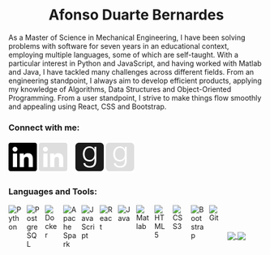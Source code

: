 <div align="center"> <h1> Afonso Duarte Bernardes </h1></div>

<p> As a Master of Science in Mechanical Engineering, I have been solving problems with software for seven years in an educational context, employing multiple languages, some of which are self-taught. With a particular interest in Python and JavaScript, and having worked with Matlab and Java, I have tackled many challenges across different fields. From an engineering standpoint, I always aim to develop efficient products, applying my knowledge of Algorithms, Data Structures and Object-Oriented Programming. From a user standpoint, I strive to make things flow smoothly and appealing using React, CSS and Bootstrap.</p>

### Connect with me:

[![website](./img/linkedin-light.svg)](https://www.linkedin.com/in/afonso-bernardes/#gh-light-mode-only)
[![website](./img/linkedin-dark.svg)](https://www.linkedin.com/in/afonso-bernardes/#gh-dark-mode-only)
&nbsp;&nbsp;
[![website](./img/goodreads-light.svg)](https://www.goodreads.com/afonso_bernardes#gh-light-mode-only)
[![website](./img/goodreads-dark.svg)](https://www.goodreads.com/afonso_bernardes#gh-dark-mode-only)

### Languages and Tools:

<img align="left" alt="Python" width="26px" src="https://cdn.jsdelivr.net/gh/devicons/devicon/icons/python/python-original.svg" style="padding-right:10px;" />
<img align="left" alt="PostgreSQL" width="26px" src="https://cdn.jsdelivr.net/gh/devicons/devicon/icons/postgresql/postgresql-original.svg" style="padding-right:10px;" />
<img align="left" alt="Docker" width="26px" src="https://cdn.jsdelivr.net/gh/devicons/devicon/icons/docker/docker-original.svg" style="padding-right:10px;" />
<img align="left" alt="Apache Spark" width="26px" src="https://cdn.jsdelivr.net/gh/devicons/devicon/icons/apachespark/apachespark-original.svg" style="padding-right:10px;" />
<img align="left" alt="JavaScript" width="26px" src="https://cdn.jsdelivr.net/gh/devicons/devicon/icons/javascript/javascript-original.svg" style="padding-right:10px;" />
<img align="left" alt="React" width="26px" src="https://cdn.jsdelivr.net/gh/devicons/devicon/icons/react/react-original.svg" style="padding-right:10px;" />
<img align="left" alt="Java" width="26px" src="https://cdn.jsdelivr.net/gh/devicons/devicon/icons/java/java-original.svg" style="padding-right:10px;" />
<img align="left" alt="Matlab" width="26px" src="https://cdn.jsdelivr.net/gh/devicons/devicon/icons/matlab/matlab-original.svg" style="padding-right:10px;" />
<img align="left" alt="HTML5" width="26px" src="https://cdn.jsdelivr.net/gh/devicons/devicon/icons/html5/html5-original.svg" style="padding-right:10px;" />
<img align="left" alt="CSS3" width="26px" src="https://cdn.jsdelivr.net/gh/devicons/devicon/icons/css3/css3-original.svg" style="padding-right:10px;" />
<img align="left" alt="Bootstrap" width="26px" src="https://cdn.jsdelivr.net/gh/devicons/devicon/icons/bootstrap/bootstrap-original.svg" style="padding-right:10px;" />
<img align="left" alt="Git" width="26px" src="https://cdn.jsdelivr.net/gh/devicons/devicon/icons/git/git-original.svg" style="padding-right:10px;" />

<br />
<br />
<br />

<div align="center" display="flex;" justify-content="space-between;">
  <a href="https://github.com/anuraghazra/github-readme-stats">
    <img height=200 align="center" src="https://github-readme-stats.vercel.app/api?username=AfonsoBernardes&show_icons=true&theme=dark"/>
  </a>
  <a href="https://github.com/anuraghazra/convoychat">
    <img height=200 align="center" src="https://github-readme-stats.vercel.app/api/top-langs?username=AfonsoBernardes&layout=compact&langs_count=8&card_width=320&theme=dark" />
  </a>
</div>

<br />
